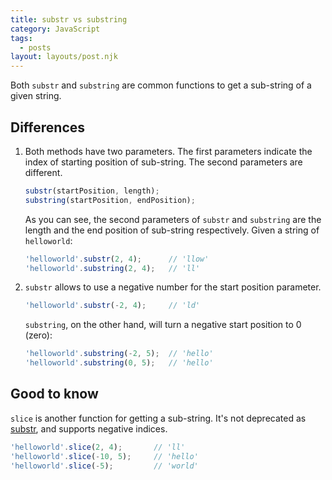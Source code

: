 ```yaml
---
title: substr vs substring
category: JavaScript
tags:
  - posts
layout: layouts/post.njk
---
```


Both `substr` and `substring` are common functions to get a sub-string of a given string.

## Differences

1. Both methods have two parameters. The first parameters indicate the index of starting position of sub-string. The second parameters are different.

    ```js
    substr(startPosition, length);
    substring(startPosition, endPosition);
    ```

    As you can see, the second parameters of `substr` and `substring` are the length and the end position of sub-string respectively.
    Given a string of `helloworld`:

    ```js
    'helloworld'.substr(2, 4);      // 'llow'
    'helloworld'.substring(2, 4);   // 'll'
    ```

2. `substr` allows to use a negative number for the start position parameter.

    ```js
    'helloworld'.substr(-2, 4);     // 'ld'
    ```

    `substring`, on the other hand, will turn a negative start position to 0 (zero):

    ```js
    'helloworld'.substring(-2, 5);  // 'hello'
    'helloworld'.substring(0, 5);   // 'hello'
    ```

## Good to know

`slice` is another function for getting a sub-string. It's not deprecated as [substr](https://developer.mozilla.org/en-US/docs/Web/JavaScript/Reference/Global_Objects/String/substr), and supports negative indices. 

```js
'helloworld'.slice(2, 4);       // 'll'
'helloworld'.slice(-10, 5);     // 'hello'
'helloworld'.slice(-5);         // 'world'
```
